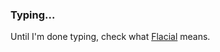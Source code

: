 ### Typing...

Until I'm done typing, check what [Flacial](https://www.urbandictionary.com/define.php?term=Flacial) means.

<!--
**Flacial/Flacial** is a ✨ _special_ ✨ repository because its `README.md` (this file) appears on your GitHub profile.



